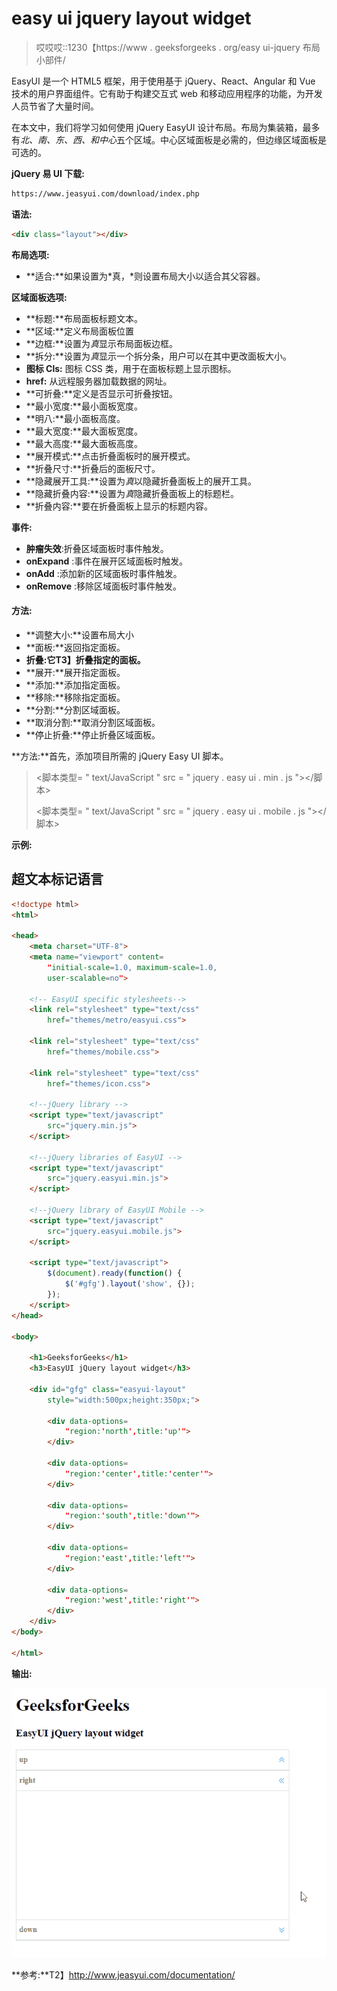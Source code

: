 # easy ui jquery layout widget

> 哎哎哎::1230【https://www . geeksforgeeks . org/easy ui-jquery 布局小部件/

EasyUI 是一个 HTML5 框架，用于使用基于 jQuery、React、Angular 和 Vue 技术的用户界面组件。它有助于构建交互式 web 和移动应用程序的功能，为开发人员节省了大量时间。

在本文中，我们将学习如何使用 jQuery EasyUI 设计布局。布局为集装箱，最多有*北、南、东、西、*和*中心*五个区域。中心区域面板是必需的，但边缘区域面板是可选的。

**jQuery 易 UI 下载:**

```html
https://www.jeasyui.com/download/index.php
```

**语法:**

```html
<div class="layout"></div>
```

**布局选项:**

*   **适合:**如果设置为*真，*则设置布局大小以适合其父容器。

**区域面板选项:**

*   **标题:**布局面板标题文本。
*   **区域:**定义布局面板位置
*   **边框:**设置为*真*显示布局面板边框。
*   **拆分:**设置为*真*显示一个拆分条，用户可以在其中更改面板大小。
*   **图标 Cls:** 图标 CSS 类，用于在面板标题上显示图标。
*   **href:** 从远程服务器加载数据的网址。
*   **可折叠:**定义是否显示可折叠按钮。
*   **最小宽度:**最小面板宽度。
*   **明八:**最小面板高度。
*   **最大宽度:**最大面板宽度。
*   **最大高度:**最大面板高度。
*   **展开模式:**点击折叠面板时的展开模式。
*   **折叠尺寸:**折叠后的面板尺寸。
*   **隐藏展开工具:**设置为*真*以隐藏折叠面板上的展开工具。
*   **隐藏折叠内容:**设置为*真*隐藏折叠面板上的标题栏。
*   **折叠内容:**要在折叠面板上显示的标题内容。

**事件:**

*   **肿瘤失效**:折叠区域面板时事件触发。
*   **onExpand** :事件在展开区域面板时触发。
*   **onAdd** :添加新的区域面板时事件触发。
*   **onRemove** :移除区域面板时事件触发。

#### **方法:**

*   **调整大小:**设置布局大小
*   **面板:**返回指定面板。
*   **折叠:**它**T3】折叠指定的面板。**
*   **展开:**展开指定面板。
*   **添加:**添加指定面板。
*   **移除:**移除指定面板。
*   **分割:**分割区域面板。
*   **取消分割:**取消分割区域面板。
*   **停止折叠:**停止折叠区域面板。

**方法:**首先，添加项目所需的 jQuery Easy UI 脚本。

> <脚本类型= " text/JavaScript " src = " jquery . easy ui . min . js "></脚本>
> 
> <脚本类型= " text/JavaScript " src = " jquery . easy ui . mobile . js "></脚本>

**示例:**

## 超文本标记语言

```html
<!doctype html>
<html>

<head>
    <meta charset="UTF-8">
    <meta name="viewport" content=
        "initial-scale=1.0, maximum-scale=1.0,
        user-scalable=no">

    <!-- EasyUI specific stylesheets-->
    <link rel="stylesheet" type="text/css" 
        href="themes/metro/easyui.css">

    <link rel="stylesheet" type="text/css" 
        href="themes/mobile.css">

    <link rel="stylesheet" type="text/css" 
        href="themes/icon.css">

    <!--jQuery library -->
    <script type="text/javascript" 
        src="jquery.min.js">
    </script>

    <!--jQuery libraries of EasyUI -->
    <script type="text/javascript" 
        src="jquery.easyui.min.js">
    </script>

    <!--jQuery library of EasyUI Mobile -->
    <script type="text/javascript" 
        src="jquery.easyui.mobile.js">
    </script>

    <script type="text/javascript">
        $(document).ready(function() {
            $('#gfg').layout('show', {});
        });
    </script>
</head>

<body>

    <h1>GeeksforGeeks</h1>
    <h3>EasyUI jQuery layout widget</h3>

    <div id="gfg" class="easyui-layout" 
        style="width:500px;height:350px;">

        <div data-options=
            "region:'north',title:'up'">
        </div>

        <div data-options=
            "region:'center',title:'center'">
        </div>

        <div data-options=
            "region:'south',title:'down'">
        </div>

        <div data-options=
            "region:'east',title:'left'">
        </div>

        <div data-options=
            "region:'west',title:'right'">
        </div>
    </div>
</body>

</html>
```

**输出:**

![](img/1e28bb656b4974bde7cf09455f80c55f.png)

**参考:**T2】http://www.jeasyui.com/documentation/